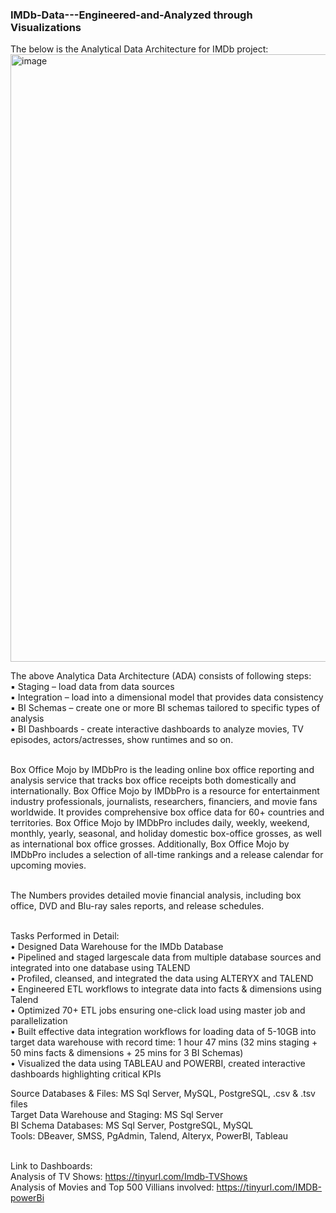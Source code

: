 ### IMDb-Data---Engineered-and-Analyzed through Visualizations

The below is the Analytical Data Architecture for IMDb project:
<img width="972" alt="image" src="https://github.com/Shrutika-Salian/IMDb-Data---Engineered-and-Visualization/assets/91072559/92beea91-98ba-4beb-8a4f-b9d114b705ce">

The above Analytica Data Architecture (ADA) consists of following steps:<br />
▪ Staging – load data from data sources<br />
▪ Integration – load into a dimensional model that provides data consistency<br />
▪ BI Schemas – create one or more BI schemas tailored to specific types of analysis<br />
▪ BI Dashboards - create interactive dashboards to analyze movies, TV episodes, actors/actresses, show runtimes and so on.<br /><br />

Box Office Mojo by IMDbPro is the leading online box office reporting and analysis service that tracks box office receipts both domestically and internationally. Box Office Mojo by IMDbPro is a resource for entertainment industry professionals, journalists, researchers, financiers, and movie fans worldwide. It provides comprehensive box office data for 60+ countries and territories. Box Office Mojo by IMDbPro includes daily, weekly, weekend, monthly, yearly, seasonal, and holiday domestic box-office grosses, as well as international box office grosses. Additionally, Box Office Mojo by IMDbPro includes a selection of all-time rankings and a release calendar for upcoming movies.<br /><br />

The Numbers provides detailed movie financial analysis, including box office, DVD and Blu-ray sales reports, and release schedules.<br /><br />

Tasks Performed in Detail:<br />
• Designed Data Warehouse for the IMDb Database <br />
• Pipelined and staged largescale data from multiple database sources and integrated into one database using TALEND <br />
• Profiled, cleansed, and integrated the data using ALTERYX and TALEND <br />
• Engineered ETL workflows to integrate data into facts & dimensions using Talend <br />
• Optimized 70+ ETL jobs ensuring one-click load using master job and parallelization <br />
• Built effective data integration workflows for loading data of 5-10GB into target data warehouse with record time:
1 hour 47 mins (32 mins staging + 50 mins facts & dimensions + 25 mins for 3 BI Schemas) <br />
• Visualized the data using TABLEAU and POWERBI, created interactive dashboards highlighting critical KPIs <br />

Source Databases & Files: MS Sql Server, MySQL, PostgreSQL, .csv & .tsv files <br />
Target Data Warehouse and Staging: MS Sql Server <br />
BI Schema Databases: MS Sql Server, PostgreSQL, MySQL <br />
Tools: DBeaver, SMSS, PgAdmin, Talend, Alteryx, PowerBI, Tableau<br /><br />

Link to Dashboards:<br />
Analysis of TV Shows: https://tinyurl.com/Imdb-TVShows<br />
Analysis of Movies and Top 500 Villians involved: https://tinyurl.com/IMDB-powerBi

